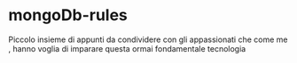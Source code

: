 # mongoDb-rules
Piccolo insieme di appunti da condividere con gli appassionati che come me , hanno voglia di imparare questa ormai fondamentale tecnologia
